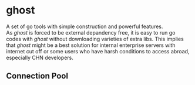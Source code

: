 # ghost
A set of go tools with simple construction and powerful features.  
As _ghost_ is forced to be external depandency free, 
it is easy to run go codes with _ghost_ without downloading varieties of extra libs.
This implies that _ghost_ might be a best solution for internal enterprise servers with internet cut off
or some users who have harsh conditions to access abroad, especially CHN developers.
## Connection Pool
